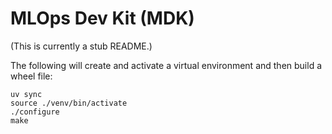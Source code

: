 # MLOps Dev Kit (MDK)

(This is currently a stub README.)

The following will create and activate a virtual environment and then
build a wheel file:

```
uv sync
source ./venv/bin/activate
./configure
make
```
